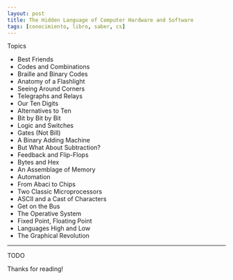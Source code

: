 ```yaml
---
layout: post
title: The Hidden Language of Computer Hardware and Software
tags: [conocimiento, libro, saber, cs]
---
```


<!--Resumen-->


Topics 

- Best Friends
- Codes and Combinations
- Braille and Binary Codes
- Anatomy of a Flashlight
- Seeing Around Corners
- Telegraphs and Relays
- Our Ten Digits
- Alternatives to Ten
- Bit by Bit by Bit
- Logic and Switches
- Gates (Not Bill)
- A Binary Adding Machine
- But What About Subtraction?
- Feedback and Flip-Flops
- Bytes and Hex
- An Assemblage of Memory
- Automation
- From Abaci to Chips
- Two Classic Microprocessors
- ASCII and a Cast of Characters
- Get on the Bus
- The Operative System
- Fixed Point, Floating Point
- Languages High and Low
- The Graphical Revolution

---

<!--more-->
TODO
  
Thanks for reading!